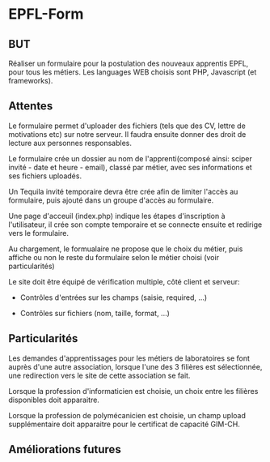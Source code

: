 # EPFL-Form

## BUT 

Réaliser un formulaire pour la postulation des nouveaux apprentis EPFL, pour tous les métiers.
Les languages WEB choisis sont PHP, Javascript (et frameworks).

## Attentes

Le formulaire permet d'uploader des fichiers (tels que des CV, lettre de motivations etc) sur notre serveur. 
Il faudra ensuite donner des droit de lecture aux personnes responsables.

Le formulaire crée un dossier au nom de l'apprenti(composé ainsi: sciper invité - date et heure - email), classé par métier, avec ses informations et ses fichiers uploadés.

Un Tequila invité temporaire devra être crée afin de limiter l'accès au formulaire, puis ajouté dans un groupe d'accès au formulaire.

Une page d'acceuil (index.php) indique les étapes d'inscription à l'utilisateur, il crée son compte temporaire et se connecte ensuite et redirige vers le formulaire.

Au chargement, le formualaire ne propose que le choix du métier, puis affiche ou non le reste du formulaire selon le métier choisi (voir particularités)

Le site doit être équipé de vérification multiple, côté client et serveur:
* Contrôles d'entrées sur les champs (saisie, required, ...)

* Contrôles sur fichiers (nom, taille, format, ...)

## Particularités

Les demandes d'apprentissages pour les métiers de laboratoires se font auprès d'une autre association, 
lorsque l'une des 3 filières est sélectionnée, une redirection vers le site de cette association se fait.

Lorsque la profession d'informaticien est choisie, un choix entre les filières disponibles doit apparaitre.

Lorsque la profession de polymécanicien est choisie, un champ upload supplémentaire doit apparaitre pour le certificat de capacité GIM-CH.

## Améliorations futures